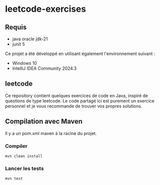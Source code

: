 # leetcode-exercises

## Requis
- java oracle jdk-21
- junit 5

Ce projet a été développé en utilisant également l'environnement suivant :
- Windows 10
- IntelliJ IDEA Community 2024.3

## leetcode

Ce repository contient quelques exercices de code en Java, inspiré de questions de type leetcode. 
Le code partagé ici est purement un exercice personnel et je vous recommande de trouver vos propres solutions.

## Compilation avec Maven
Il y a un pom.xml maven à la racine du projet.

### Compiler

    mvn clean install 

### Lancer les tests

    mvn test

